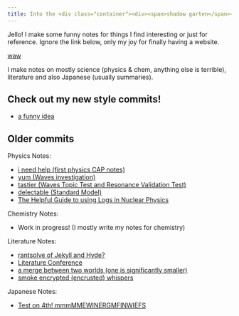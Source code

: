 ```yaml
---
title: Into the <div class="container"><div><span>shadow garten</span><span>shadow garten</span></div></div>
---
```



Jello! I make some funny notes for things I find interesting or just for reference. Ignore the link below, only my joy for finally having a website.

[waw](awakening.md)

I make notes on mostly science (physics & chem, anything else is terrible), literature and also Japanese (usually summaries). 


## Check out my new style commits!
- [a funny idea](Chemistry/some_thoughts.md)


## Older commits

Physics Notes:
- [i need help (first physics CAP notes)](Physics/Linear_Motion_Notes.md)
- [yum (Waves investigation)](Physics/Waves_Evaluation_and_Analysis_Task_Research.md)
- [tastier (Waves Topic Test and Resonance Validation Test)](Physics/Waves_and_Resonance_Notes.md)
- [delectable (Standard Model)](Physics/Standard_Model.md)
- [The Helpful Guide to using Logs in Nuclear Physics](Physics/Helpful_Guide_to_using_Logs_in_Nuclear_Physics)

Chemistry Notes:
- Work in progress! (I mostly write my notes for chemistry)

Literature Notes:
- [rantsolve of Jekyll and Hyde?](Literature/I_hate_psychoanalysis_but_that_and_Jekyll_and_Hyde.md)
- [Literature Conference](Literature/Conference_Day.md)
- [a merge between two worlds \(one is significantly smaller)](Literature/Going_Ham.md)
- [smoke encrypted (encrusted) whispers](Literature/smokeencryptedwhispers.pdf)

Japanese Notes:
- [Test on 4th! mmmMMEWINERGMFINWIEFS](Japanese/Writing_test_summary.md)
